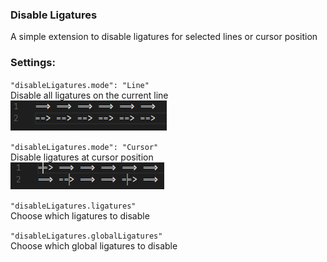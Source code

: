 ### Disable Ligatures

A simple extension to disable ligatures for selected lines or cursor position

### Settings:  
`"disableLigatures.mode": "Line"`  
Disable all ligatures on the current line  
![Line](img/line.png)

`"disableLigatures.mode": "Cursor"`  
Disable ligatures at cursor position  
![Cursor](img/cursor.png)

`"disableLigatures.ligatures"`  
Choose which ligatures to disable

`"disableLigatures.globalLigatures"`  
Choose which global ligatures to disable
